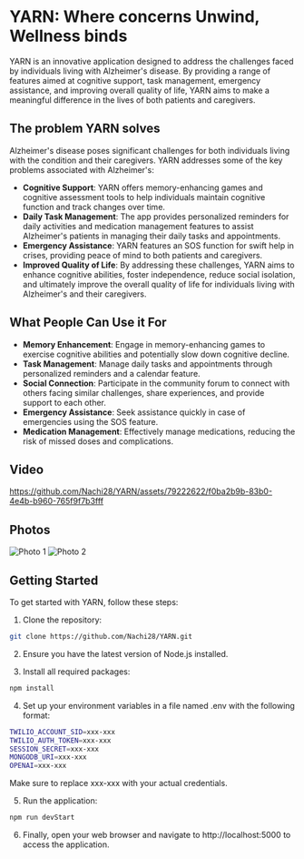 # YARN: Where concerns Unwind, Wellness binds

YARN is an innovative application designed to address the challenges faced by individuals living with Alzheimer's disease. By providing a range of features aimed at cognitive support, task management, emergency assistance, and improving overall quality of life, YARN aims to make a meaningful difference in the lives of both patients and caregivers.

## The problem YARN solves

Alzheimer's disease poses significant challenges for both individuals living with the condition and their caregivers. YARN addresses some of the key problems associated with Alzheimer's:

- **Cognitive Support**: YARN offers memory-enhancing games and cognitive assessment tools to help individuals maintain cognitive function and track changes over time.
- **Daily Task Management**: The app provides personalized reminders for daily activities and medication management features to assist Alzheimer's patients in managing their daily tasks and appointments.
- **Emergency Assistance**: YARN features an SOS function for swift help in crises, providing peace of mind to both patients and caregivers.
- **Improved Quality of Life**: By addressing these challenges, YARN aims to enhance cognitive abilities, foster independence, reduce social isolation, and ultimately improve the overall quality of life for individuals living with Alzheimer's and their caregivers.

## What People Can Use it For

- **Memory Enhancement**: Engage in memory-enhancing games to exercise cognitive abilities and potentially slow down cognitive decline.
- **Task Management**: Manage daily tasks and appointments through personalized reminders and a calendar feature.
- **Social Connection**: Participate in the community forum to connect with others facing similar challenges, share experiences, and provide support to each other.
- **Emergency Assistance**: Seek assistance quickly in case of emergencies using the SOS feature.
- **Medication Management**: Effectively manage medications, reducing the risk of missed doses and complications.

## Video
https://github.com/Nachi28/YARN/assets/79222622/f0ba2b9b-83b0-4e4b-b960-765f9f7b3fff

## Photos

![Photo 1](photos/block_diag.png)
![Photo 2](photos/SOS_sms.jpg)

## Getting Started

To get started with YARN, follow these steps:

1. Clone the repository:

```bash
git clone https://github.com/Nachi28/YARN.git
```
2. Ensure you have the latest version of Node.js installed.

3. Install all required packages:
```bash
npm install
```
4. Set up your environment variables in a file named .env with the following format:
```bash
TWILIO_ACCOUNT_SID=xxx-xxx
TWILIO_AUTH_TOKEN=xxx-xxx
SESSION_SECRET=xxx-xxx
MONGODB_URI=xxx-xxx
OPENAI=xxx-xxx
```
Make sure to replace xxx-xxx with your actual credentials.

5. Run the application:
```bash
npm run devStart
```
6. Finally, open your web browser and navigate to http://localhost:5000 to access the application.

